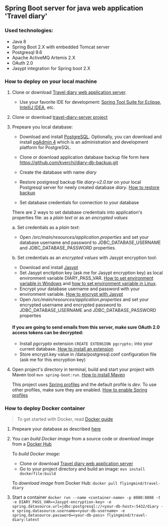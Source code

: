 ## Spring Boot server for java web application 'Travel diary'
### Used technologies:
* Java 8
* Spring Boot 2.X with embedded Tomcat server
* Postgresql 9.6
* Apache ActiveMQ Artemis 2.X
* OAuth 2.0
* Jasypt integration for Spring boot 2.X

### How to deploy on your local machine
1. Clone or download [Travel diary web application server](https://github.com/kverchi/travel-diary-server.git). 
     * Use your favorite IDE for development: [Spring Tool Suite for Eclipse](https://spring.io/tools), [IntelliJ IDEA](https://www.jetbrains.com/idea/), etc.
2. Clone or download [travel-diary-server project](https://github.com/kverchi/travel-diary-server.git)

3. Prepeare you local database:
     * Download and install [PostgreSQL](https://www.postgresql.org/download/). Optionally, you can download and install [pgAdmin 4](https://www.pgadmin.org/download/) which is an administration and development platform for PostgreSQL.
     * Clone or download application database backup file form here https://github.com/kverchi/diary-db-backup.git
     * Create the database with name *diary*
     * Restore postgresql backup file *diary-v2.0.tar* on your local Postgresql server for newly created database *diary*. [How to restore backup](https://www.postgresql.org/docs/9.6/backup-dump.html#BACKUP-DUMP-RESTORE) 
     
    * Set database credentials for connection to your database 
     
     There are 2 ways to set database credentials into application's properties file: as a *plain text* or as an *encrypted values*
     
     a. Set credentials as a *plain text*:
     * Open *<path-to-app>/src/main/resources/application.properties* and set your database username and password to JDBC_DATABASE_USERNAME and JDBC_DATABASE_PASSWORD properties.
     
     b. Set credentials as an *encrypted values* with Jasypt encryption tool:
     * Download and install [Jasypt](http://www.jasypt.org/download.html)
     * Set Jasypt enctiption key (ask me for Jasypt encryption key) as local environment variable DIARY_PASS_VAR. [How to set environment variable in Windows](https://www.computerhope.com/issues/ch000549.htm) and [how to set environment variable in Linux](https://www.tecmint.com/set-path-variable-linux-permanently/).
     * Encrypt your database username and password with your environment variable. [How to encrypt with Jasypt](https://apereo.atlassian.net/wiki/spaces/CASUM/pages/103261428/HOWTO+Use+Jasypt+to+encrypt+passwords+in+configuration+files)
     * Open *<path-to-app>/src/main/resources/application.properties* and set your encrypted username and encrypted password to JDBC_DATABASE_USERNAME and JDBC_DATABASE_PASSWORD properties
    
     #### If you are going to send emails from this server, make sure OAuth 2.0 access tokens can be decrypted:
    
    * Install *pgcrypto* extension `CREATE EXTENSION pgcrypto;` into your current database. [How to install an extension](https://www.postgresql.org/docs/9.6/sql-createextension.html) 
    * Store encrypt.key value in <path-to-your-postgresql>/data/postgresql.conf configuration file (ask me for this encryption key)
    
     
4. Open project's directory in terminal, build and start your project with Maven tool `mvn spring-boot:run`. [How to install Maven](https://maven.apache.org/install.html)

   This project uses [Spring profiles](https://docs.spring.io/spring-boot/docs/current/reference/html/boot-features-profiles.html) and the default profile is *dev*. To use other profiles, make sure they are enabled. [How to enable Spring profiles](https://docs.spring.io/spring-boot/docs/current/maven-plugin/examples/run-profiles.html) 


### How to deploy Docker container
> To get started with Docker, read [Docker guide](https://docs.docker.com/get-started/)
1. Prepeare your database as described [here](https://github.com/kverchi/diary-db-backup/tree/master)
2. You can *build Docker image* from a source code or *download image* from a [Docker Hub](https://hub.docker.com)
   
   To *build Docker image*:
   * Clone or download [Travel diary web application server](https://github.com/kverchi/travel-diary-server.git)
   * Go to your project directory and build an image:
     `mvn install dockerfile:build`
   
   To *download image* from Docker Hub:
     `docker pull flyingmind/travel-diary`
 3. Start a container
   `docker run --name <container-name> -p 8080:8080 -t -e DIARY_PASS_VAR=<Jasypt-encryption-key> -e spring.datasource.url=jdbc:postgresql://<your-db-host>:5432/diary -e spring.datasource.username=<your-db-username> -e spring.datasource.password=<your-db-pass> flyingmind/travel-diary:latest`
   
     
   
